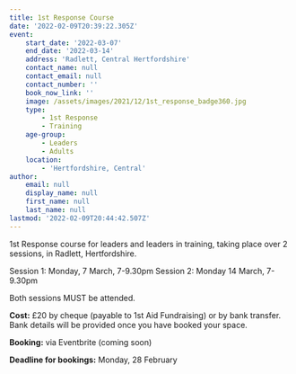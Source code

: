 ```yaml
---
title: 1st Response Course
date: '2022-02-09T20:39:22.305Z'
event:
    start_date: '2022-03-07'
    end_date: '2022-03-14'
    address: 'Radlett, Central Hertfordshire'
    contact_name: null
    contact_email: null
    contact_number: ''
    book_now_link: ''
    image: /assets/images/2021/12/1st_response_badge360.jpg
    type:
        - 1st Response
        - Training
    age-group:
        - Leaders
        - Adults
    location:
        - 'Hertfordshire, Central'
author:
    email: null
    display_name: null
    first_name: null
    last_name: null
lastmod: '2022-02-09T20:44:42.507Z'
---
```


1st Response course for leaders and leaders in training, taking place over 2 sessions, in Radlett, Hertfordshire.

Session 1: Monday, 7 March, 7-9.30pm
Session 2: Monday 14 March, 7-9.30pm

Both sessions MUST be attended.

**Cost:** £20 by cheque (payable to 1st Aid Fundraising) or by bank transfer. Bank details will be provided once you have booked your space.

**Booking:** via Eventbrite (coming soon)

**Deadline for bookings:** Monday, 28 February
